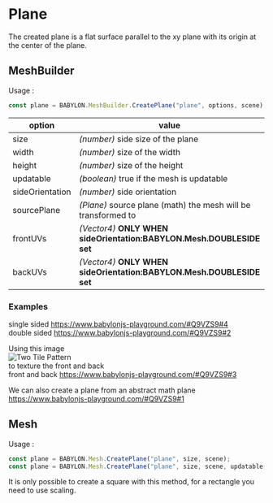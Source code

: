 # Plane
The created plane is a flat surface parallel to the xy plane with its origin at the center of the plane.

## MeshBuilder
Usage :
```javascript
const plane = BABYLON.MeshBuilder.CreatePlane("plane", options, scene); //scene is optional and defaults to the current scene
```

option|value|default value
--------|-----|-------------
size|_(number)_ side size of the plane|1
width|_(number)_ size of the width|size
height|_(number)_ size of the height|size
updatable|_(boolean)_ true if the mesh is updatable|false
sideOrientation|_(number)_ side orientation|DEFAULTSIDE
sourcePlane|_(Plane)_ source plane (math) the mesh will be transformed to|null
frontUVs|_(Vector4)_  **ONLY WHEN sideOrientation:BABYLON.Mesh.DOUBLESIDE set** | Vector4(0,0, 1,1) 
backUVs|_(Vector4)_  **ONLY WHEN sideOrientation:BABYLON.Mesh.DOUBLESIDE set** | Vector4(0,0, 1,1) 

### Examples
single sided https://www.babylonjs-playground.com/#Q9VZS9#4  
double sided https://www.babylonjs-playground.com/#Q9VZS9#2  

Using this image  
![Two Tile Pattern](/img/how_to/mesh/tiles2.jpg)  
to texture the front and back  
front and back https://www.babylonjs-playground.com/#Q9VZS9#3

We can also create a plane from an abstract math plane  
https://www.babylonjs-playground.com/#Q9VZS9#1

## Mesh
Usage :
```javascript
const plane = BABYLON.Mesh.CreatePlane("plane", size, scene);
const plane = BABYLON.Mesh.CreatePlane("plane", size, scene, updatable, sideOrientation); //optional parameters after scene
```

It is only possible to create a square with this method, for a rectangle you need to use scaling.